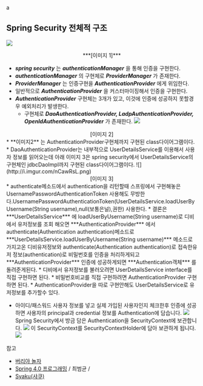 a
## Spring Security 전체적 구조
![](http://i.imgur.com/m5dfYew.png)
<center>***[이미지 1]***</center>

* ***spring security*** 는 ***authenticationManager*** 을 통해 인증을 구현한다.
* ***authenticationManager*** 의 구현체로 ***ProviderManager*** 가 존재한다.
* ***ProviderManager*** 는 인증구현을 ***AuthenticationProvider*** 에게 위임한다.
* 일반적으로 ***AuthenticationProvider*** 을 커스터마이징해서 인증을 구현한다.
* ***AuthenticationProvider*** 구현체는 3개가 있고, 이것에 인증에 성공하지 못할경우 예외처리가 발생한다.
  * 구현체로 ***DaoAuthenticationProvider, LadpAuthenticationProvider, OpenIdAuthenticationProvider*** 가 존재한다.
![](http://i.imgur.com/ByfYXXm.png)  
<center>[이미지 2]</center>
* **이미지2** 는 AuthenticationProvider구현체까지 구현된 class다이어그램이다.
* DaoAuthenticationProvider는 내부적으로 UserDetailsService를 이용해서 사용자 정보를 읽어오는데 아래 이미지 3은 spring security에서 UserDetailsService의 구현체인 jdbcDaoImpl까지 구현된 class다이어그램이다.
![](http://i.imgur.com/nCawRsL.png)
<center>[이미지 3]</center>
* authenticate메소드에서 authentication을 리턴할때 스프링에서 구현해놓은 UsernamePasswordAuthenticationToken 사용해도 무방한다.UsernamePasswordAuthenticationToken(UserDetailsService.loadUserByUsername(String username),null(보통은널),권한) 사용한다.
* 결론은 ***UserDetailsService*** 에 loadUserByUsername(String username)로 디비에서 유저정보를 조회 해오면 ***AuthenticationProvider*** 에서 authenticate(Authentication authentication)메소드로 ***UserDetailsService.loadUserByUsername(String username)*** 메소드로 가지고온 디비유저정보와 authenticate(Authentication authentication)로 접속한유저 정보(authentication)로 비밀번호를 인증을 처리하게되고 ***AuthenticationProvider***  인증에 성공하게되면 ***Authentication객체*** 를 돌려준게된다.
  * 디비에서 유저정보를 불러오려면 UserDetailsService interface를 직접 구현하면 된다.
  * 비밀번호비교를 직접 구현하려면 AuthenticationProvider 구현하면 된다.
  * AuthenticationProvider을 따로 구현안해도 UserDetailsService로 유저정보를 추가할수 있다.

* 아이디/패스워드 사용자 정보를 넣고 실제 가입된 사용자인지 체크한후 인증에 성공하면 사용자의 principal과 credential 정보를 Authentication에 담습니다.
![](http://i.imgur.com/77uaOY2.png)
Spring Security에서 방금 담은 Authentication을  SecurityContext에 보관합니다.
![](http://i.imgur.com/0PY4TWC.png)
이 SecurityContext를 SecurityContextHolder에 담아 보관하게 됩니다.
![](http://i.imgur.com/a3pQv6A.png)

참고
* [버리야 놀자](http://flyburi.com/584)
* [Spring 4.0 프로그래밍](http://storefarm.naver.com/dcvirus/products/458328014?NaPm=ct%3Dj06r6ydk%7Cci%3D1744f23aa4586709889a372fc15683afa2b4928e%7Ctr%3Dsls%7Csn%3D182521%7Chk%3Dab9fe496302792c50421edea06a3e322286ad2b9) / 최범균 /
* [Syaku(샤쿠)](http://syaku.tistory.com/286)
